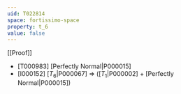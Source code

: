 ```yaml
---
uid: T022814
space: fortissimo-space
property: t_6
value: false
---
```

[[Proof]]

* [T000983] [Perfectly Normal|P000015]
* [I000152] [$T_6$|P000067] => ([$T_1$|P000002] + [Perfectly Normal|P000015])


